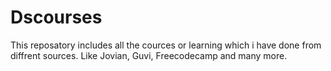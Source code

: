 # Dscourses
This reposatory includes all the cources or learning which i have done from diffrent sources. Like Jovian, Guvi, Freecodecamp and many more.
